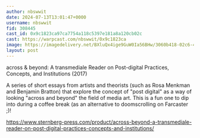 ```yaml
---
author: nbswwit
date: 2024-07-13T13:01:47+0000
username: nbswwit
fid: 308445
cast_id: 0x9c1823ca97ca7754a118c5397e181a8a120cb02c
cast: https://warpcast.com/nbswwit/0x9c1823ca
image: https://imagedelivery.net/BXluQx4ige9GuW0Ia56BHw/3060b418-02c6-44ce-783d-e0a0c515ad00/original
layout: post
---
```

across & beyond: A transmediale Reader on Post-digital Practices, Concepts, and Institutions (2017)  
  
A series of short essays from artists and theorists (such as Rosa Menkman and Benjamin Bratton) that explore the concept of "post digital" as a way of looking "across and beyond" the field of media art. This is a fun one to dip into during a coffee break (as an alternative to doomscrolling on Farcaster ;)!   
  
https://www.sternberg-press.com/product/across-beyond-a-transmediale-reader-on-post-digital-practices-concepts-and-institutions/  

<img src='https://imagedelivery.net/BXluQx4ige9GuW0Ia56BHw/3060b418-02c6-44ce-783d-e0a0c515ad00/original' alt='' referrerpolicy='no-referrer'/>
<img src='https://imagedelivery.net/BXluQx4ige9GuW0Ia56BHw/aa3debd0-0355-4500-f29e-8879a89d2000/original' alt='' referrerpolicy='no-referrer'/>